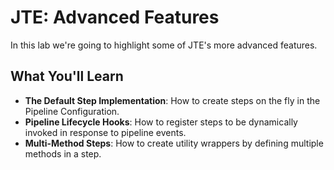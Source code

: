 # JTE: Advanced Features

In this lab we're going to highlight some of JTE's more advanced features.

## What You'll Learn

* **The Default Step Implementation**: How to create steps on the fly in the Pipeline Configuration.
* **Pipeline Lifecycle Hooks**: How to register steps to be dynamically invoked in response to pipeline events.
* **Multi-Method Steps**: How to create utility wrappers by defining multiple methods in a step.
